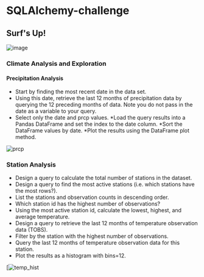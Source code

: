 # SQLAlchemy-challenge

## Surf's Up! 

![image](https://user-images.githubusercontent.com/86257908/132930303-78341446-e959-4425-b076-7250eb85c61b.png)

### Climate Analysis and Exploration 

#### Precipitation Analysis

* Start by finding the most recent date in the data set.
* Using this date, retrieve the last 12 months of precipitation data by querying the 12 preceding months of data. Note you do not pass in the date as a variable 
  to your query.
* Select only the date and prcp values.
*Load the query results into a Pandas DataFrame and set the index to the date column.
*Sort the DataFrame values by date.
*Plot the results using the DataFrame plot method.

![prcp](https://github.com/abednarz210/sqlalchemy-challenge/blob/main/PrcpDF.png)


### Station Analysis


* Design a query to calculate the total number of stations in the dataset.
* Design a query to find the most active stations (i.e. which stations have the most rows?).
* List the stations and observation counts in descending order.
* Which station id has the highest number of observations?
* Using the most active station id, calculate the lowest, highest, and average temperature.
* Design a query to retrieve the last 12 months of temperature observation data (TOBS).
* Filter by the station with the highest number of observations.
* Query the last 12 months of temperature observation data for this station.
* Plot the results as a histogram with bins=12.


[![temp_hist](https://github.com/abednarz210/sqlalchemy-challenge/blob/main/tempOBS.png)










